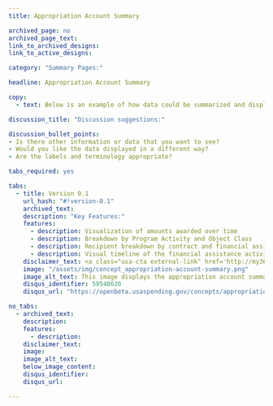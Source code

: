 ```yaml
---
title: Appropriation Account Summary

archived_page: no
archived_page_text:
link_to_archived_designs:
link_to_active_designs:

category: "Summary Pages:"

headline: Appropriation Account Summary

copy:
  - text: Below is an example of how data could be summarized and displayed by Appropriation Account (TAS). Please take a look and give us your feedback in the discussion section at the bottom of each tab.

discussion_title: "Discussion suggestions:"

discussion_bullet_points:
- Is there other information or data that you want to see?
- Would you like the data displayed in a different way?
- Are the labels and terminology appropriate?

tabs_required: yes

tabs:
  - title: Version 0.1
    url_hash: "#!version-0.1"
    archived_text:
    description: "Key Features:"
    features:
      - description: Visualization of amounts awarded over time
      - description: Breakdown by Program Activity and Object Class
      - description: Recipient breakdown by contract and financial assistance
      - description: Visual timeline of the financial assistance activity
    disclaimer_text: <a class="usa-cta external-link" href='http://my36m8.axshare.com/appropriation_account_summary.html' target="_blank">View an interactive version of the below image</a>
    image: "/assets/img/concept_appropriation-account-summary.png"
    image_alt_text: This image displays the appropriation account summary wireframe. Across the top is the major awarding agency and the sub-tier agency  with the specific Treasury Account Symbol (TAS) number. Below is a graph showing the Amount Awarded over Time. Below the graph you can use the drop down to see the Program Activities and Product/Service Codes data. Next is a breakdown by recipients. At the bottom is the total list of awards by Appropriate Account. 
    disqus_identifier: 59548620
    disqus_url: "https://openbeta.usaspending.gov/concepts/appropriation-account-summary#!version-0.1"

no_tabs: 
  - archived_text:
    description:
    features:
      - description:
    disclaimer_text:
    image:
    image_alt_text:
    below_image_content:
    disqus_identifier:
    disqus_url:

---
```

